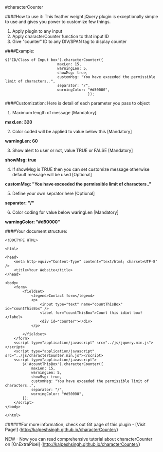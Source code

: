 #characterCounter

####How to use it:
This feather weight jQuery plugin is exceptionally simple to use and gives you power to customize few things.

1. Apply plugin to any input
2. Apply characterCounter function to that input ID
3. Give "counter" ID to any DIV/SPAN tag to display counter

####Example:

```
$('ID/Class of Input box').characterCounter({
                        maxLen: 15,
                        warningLen: 5,
                        showMsg: true,
                        customMsg: "You have exceeded the permissible limit of characters..",
                        separator: "/",
                        warningColor: "#d50000",
                                      });
```

####Customization:
Here is detail of each parameter you pass to object

1. Maximum length of message [Mandatory]

  **maxLen: 320**

2. Color coded will be applied to value below this [Mandatory]

  **warningLen: 60**

3. Show alert to user or not, value TRUE or FALSE [Mandatory]

  **showMsg: true**

4. If showMsg is TRUE then you can set customize message otherwise default message will be used [Optional]

  **customMsg: "You have exceeded the permissible limit of characters.."**

5. Define your own seprator here [Optional]

  **separator: "/"**

6. Color coding for value below waringLen [Mandatory]

  **warningColor: "#d50000"**

####Your document structure:

```
<!DOCTYPE HTML>

<html>

<head>
    <meta http-equiv="Content-Type" content="text/html; charset=UTF-8" />
    <title>Your Website</title>
</head>

<body>
    <form>
        <fieldset>
            <legend>Contact form</legend>
            <p>
                <input type="text" name="countThisBox" id="countThisBox" />
                <label for="countThisBox">Count this idiot box!</label>
                <div id="counter"></div>
            </p>

        </fieldset>
    </form>
    <script type="application/javascript" src="../js/jquery.min.js"></script>
    <script type="application/javascript" src="../js/characterCounter.min.js"></script>
    <script type="application/javascript">
        $('#countThisBox').characterCounter({
            maxLen: 15,
            warningLen: 5,
            showMsg: true,
            customMsg: "You have exceeded the permissible limit of characters..",
            separator: "/",
            warningColor: "#d50000",
        });
    </script>
</body>

</html>
```

######For more information, check out Git page of this plugin - [Visit Page!] (http://kalpeshsingh.github.io/characterCounter/)

NEW - Now you can read comprehensive tutorial about characterCounter on [OnExtraPixel] (http://kalpeshsingh.github.io/characterCounter/)
